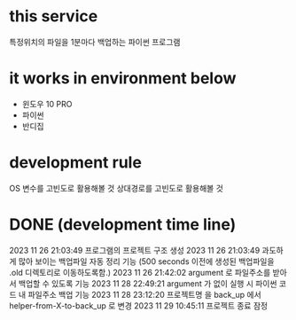 # this service
특정위치의 파일을 1분마다 백업하는 파이썬 프로그램


# it works in environment below
- 윈도우 10 PRO
- 파이썬
- 반디집


# development rule
OS 변수를 고빈도로 활용해볼 것
상대경로를 고빈도로 활용해볼 것


# DONE (development time line)
2023 11 26 21:03:49 프로그램의 프로젝트 구조 생성
2023 11 26 21:03:49 과도하게 많아 보이는 백업파일 자동 정리 기능 (500 seconds 이전에 생성된 백업파일을 .old 디렉토리로 이동하도록함.)
2023 11 26 21:42:02 argument 로 파일주소를 받아서 백업할 수 있도록 기능
2023 11 28 22:49:21 argument 가 없이 실행 시 파이썬 코드 내 파일주소 백업 기능 
2023 11 28 23:12:20 프로젝트명 을 back_up 에서 helper-from-X-to-back_up 로 변경
2023 11 29 10:45:11 프로젝트 종료 잠정 
 